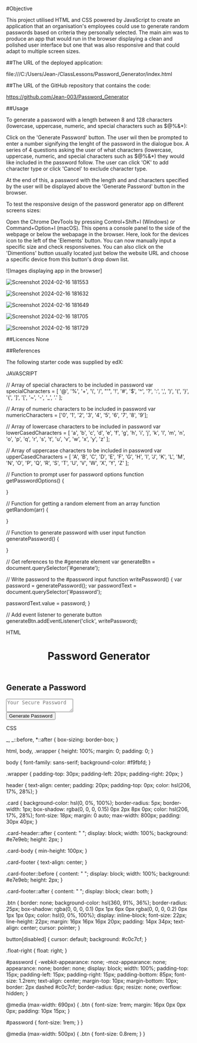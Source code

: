 #Objective

This project utilised HTML and CSS powered by JavaScript to create an application that an organisation's employees could use to generate random passwords based on criteria they personally selected. The main aim was to produce an app that would run in the browser displaying a clean and polished user interface but one that was also responsive and that could adapt to multiple screen sizes.

##The URL of the deployed application:

file:///C:/Users/Jean-/ClassLessons/Password_Generator/index.html

##The URL of the GitHub repository that contains the code:

https://github.com/Jean-003/Password_Generator

##Usage

To generate a password with a length between 8 and 128 characters (lowercase, uppercase, numeric, and special characters such as $@%&\*):

Click on the 'Generate Password' button. The user wil then be prompted to enter a number signifying the lenght of the password in the dialogue box. A series of 4 questions asking the user of what characters (lowercase, uppercase, numeric, and special characters such as $@%&\*) they would like included in the password follow. The user can click 'OK' to add character type or click 'Cancel' to exclude character type.

At the end of this, a password with the length and and characters specified by the user will be displayed above the 'Generate Password' button in the browser.

To test the responsive design of the password generator app on different screens sizes:

Open the Chrome DevTools by pressing Control+Shift+I (Windows) or Command+Option+I (macOS). This opens a console panel to the side of the webpage or below the webapage in the browser. Here, look for the devices icon to the left of the 'Elements' button. You can now manually input a specific size and check responsivenes. You can also click on the 'Dimentions' button usually located just below the website URL and choose a specific device from this button's drop down list.

![Images displaying app in the browser]


![Screenshot 2024-02-16 181553](https://github.com/Jean-003/Password_Generator/assets/152238337/7d837bc9-5807-415e-9575-3fbcdbeed68b)


![Screenshot 2024-02-16 181632](https://github.com/Jean-003/Password_Generator/assets/152238337/ddae214a-1545-4499-ace4-01d00905c81d)


![Screenshot 2024-02-16 181649](https://github.com/Jean-003/Password_Generator/assets/152238337/ae702310-d2b6-43d4-bddb-b049392e4d3d)


![Screenshot 2024-02-16 181705](https://github.com/Jean-003/Password_Generator/assets/152238337/a20f9546-0d4a-4d28-843e-bfee50ca6898)


![Screenshot 2024-02-16 181729](https://github.com/Jean-003/Password_Generator/assets/152238337/490ce856-f61a-49bf-9e61-cc75725b6f08)


##Licences None

##References

The following starter code was supplied by edX:

JAVASCRIPT

// Array of special characters to be included in password
var specialCharacters = [
'@',
'%',
'+',
'\\',
'/',
"'",
'!',
'#',
'$',
'^',
'?',
':',
',',
')',
'(',
'}',
'{',
']',
'[',
'~',
'-',
'_',
'.'
];

// Array of numeric characters to be included in password
var numericCharacters = ['0', '1', '2', '3', '4', '5', '6', '7', '8', '9'];

// Array of lowercase characters to be included in password
var lowerCasedCharacters = [
'a',
'b',
'c',
'd',
'e',
'f',
'g',
'h',
'i',
'j',
'k',
'l',
'm',
'n',
'o',
'p',
'q',
'r',
's',
't',
'u',
'v',
'w',
'x',
'y',
'z'
];

// Array of uppercase characters to be included in password
var upperCasedCharacters = [
'A',
'B',
'C',
'D',
'E',
'F',
'G',
'H',
'I',
'J',
'K',
'L',
'M',
'N',
'O',
'P',
'Q',
'R',
'S',
'T',
'U',
'V',
'W',
'X',
'Y',
'Z'
];

// Function to prompt user for password options
function getPasswordOptions() {

}

// Function for getting a random element from an array
function getRandom(arr) {

}

// Function to generate password with user input
function generatePassword() {

}

// Get references to the #generate element
var generateBtn = document.querySelector('#generate');

// Write password to the #password input
function writePassword() {
var password = generatePassword();
var passwordText = document.querySelector('#password');

passwordText.value = password;
}

// Add event listener to generate button
generateBtn.addEventListener('click', writePassword);

HTML

<!DOCTYPE html>
<html lang="en-gb">
  <head>
    <meta charset="UTF-8" />
    <meta name="viewport" content="width=device-width, initial-scale=1.0" />
    <meta http-equiv="X-UA-Compatible" content="ie=edge" />
    <title>Password Generator</title>
    <link rel="stylesheet" href="style.css" />
  </head>
  <body>
    <div class="wrapper">
      <header>
        <h1>Password Generator</h1>
      </header>
      <div class="card">
        <div class="card-header">
          <h2>Generate a Password</h2>
        </div>
        <div class="card-body">
          <textarea
            readonly
            id="password"
            placeholder="Your Secure Password"
            aria-label="Generated Password"
          ></textarea>
        </div>
        <div class="card-footer">
          <button id="generate" class="btn">Generate Password</button>
        </div>
      </div>
    </div>
    <script src="script.js"></script>
  </body>
</html>

CSS

_,
_::before,
\*::after {
box-sizing: border-box;
}

html,
body,
.wrapper {
height: 100%;
margin: 0;
padding: 0;
}

body {
font-family: sans-serif;
background-color: #f9fbfd;
}

.wrapper {
padding-top: 30px;
padding-left: 20px;
padding-right: 20px;
}

header {
text-align: center;
padding: 20px;
padding-top: 0px;
color: hsl(206, 17%, 28%);
}

.card {
background-color: hsl(0, 0%, 100%);
border-radius: 5px;
border-width: 1px;
box-shadow: rgba(0, 0, 0, 0.15) 0px 2px 8px 0px;
color: hsl(206, 17%, 28%);
font-size: 18px;
margin: 0 auto;
max-width: 800px;
padding: 30px 40px;
}

.card-header::after {
content: " ";
display: block;
width: 100%;
background: #e7e9eb;
height: 2px;
}

.card-body {
min-height: 100px;
}

.card-footer {
text-align: center;
}

.card-footer::before {
content: " ";
display: block;
width: 100%;
background: #e7e9eb;
height: 2px;
}

.card-footer::after {
content: " ";
display: block;
clear: both;
}

.btn {
border: none;
background-color: hsl(360, 91%, 36%);
border-radius: 25px;
box-shadow: rgba(0, 0, 0, 0.1) 0px 1px 6px 0px rgba(0, 0, 0, 0.2) 0px 1px 1px
0px;
color: hsl(0, 0%, 100%);
display: inline-block;
font-size: 22px;
line-height: 22px;
margin: 16px 16px 16px 20px;
padding: 14px 34px;
text-align: center;
cursor: pointer;
}

button[disabled] {
cursor: default;
background: #c0c7cf;
}

.float-right {
float: right;
}

#password {
-webkit-appearance: none;
-moz-appearance: none;
appearance: none;
border: none;
display: block;
width: 100%;
padding-top: 15px;
padding-left: 15px;
padding-right: 15px;
padding-bottom: 85px;
font-size: 1.2rem;
text-align: center;
margin-top: 10px;
margin-bottom: 10px;
border: 2px dashed #c0c7cf;
border-radius: 6px;
resize: none;
overflow: hidden;
}

@media (max-width: 690px) {
.btn {
font-size: 1rem;
margin: 16px 0px 0px 0px;
padding: 10px 15px;
}

#password {
font-size: 1rem;
}
}

@media (max-width: 500px) {
.btn {
font-size: 0.8rem;
}
}
